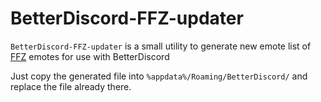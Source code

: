 BetterDiscord-FFZ-updater
=========================

`BetterDiscord-FFZ-updater` is a small utility to generate new emote list of [FFZ](http://www.frankerfacez.com/) emotes for use with BetterDiscord

Just copy the generated file into `%appdata%/Roaming/BetterDiscord/` and replace the file already there.